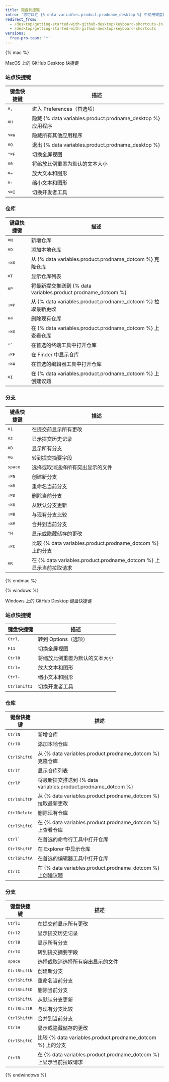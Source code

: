 ```yaml
---
title: 键盘快捷键
intro: '您可以在 {% data variables.product.prodname_desktop %} 中使用键盘快捷键。'
redirect_from:
  - /desktop/getting-started-with-github-desktop/keyboard-shortcuts-in-github-desktop/
  - /desktop/getting-started-with-github-desktop/keyboard-shortcuts
versions:
  free-pro-team: '*'
---
```


{% mac %}

MacOS 上的 GitHub Desktop 快捷键

### 站点快捷键

| 键盘快捷键                                | 描述                                                         |
| ------------------------------------ | ---------------------------------------------------------- |
| <kbd>⌘</kbd><kbd>,</kbd>             | 进入 Preferences（首选项）                                        |
| <kbd>⌘</kbd><kbd>H</kbd>             | 隐藏 {% data variables.product.prodname_desktop %} 应用程序 |
| <kbd>⌥</kbd><kbd>⌘</kbd><kbd>H</kbd> | 隐藏所有其他应用程序                                                 |
| <kbd>⌘</kbd><kbd>Q</kbd>             | 退出 {% data variables.product.prodname_desktop %}      |
| <kbd>⌃</kbd><kbd>⌘</kbd><kbd>F</kbd> | 切换全屏视图                                                     |
| <kbd>⌘</kbd><kbd>0</kbd>             | 将缩放比例重置为默认的文本大小                                            |
| <kbd>⌘</kbd><kbd>=</kbd>             | 放大文本和图形                                                    |
| <kbd>⌘</kbd><kbd>-</kbd>             | 缩小文本和图形                                                    |
| <kbd>⌥</kbd><kbd>⌘</kbd><kbd>I</kbd> | 切换开发者工具                                                    |

### 仓库

| 键盘快捷键                                | 描述                                                         |
| ------------------------------------ | ---------------------------------------------------------- |
| <kbd>⌘</kbd><kbd>N</kbd>             | 新增仓库                                                       |
| <kbd>⌘</kbd><kbd>O</kbd>             | 添加本地仓库                                                     |
| <kbd>⇧</kbd><kbd>⌘</kbd><kbd>O</kbd> | 从 {% data variables.product.prodname_dotcom %} 克隆仓库   |
| <kbd>⌘</kbd><kbd>T</kbd>             | 显示仓库列表                                                     |
| <kbd>⌘</kbd><kbd>P</kbd>             | 将最新提交推送到 {% data variables.product.prodname_dotcom %} |
| <kbd>⇧</kbd><kbd>⌘</kbd><kbd>P</kbd> | 从 {% data variables.product.prodname_dotcom %} 拉取最新更改 |
| <kbd>⌘</kbd><kbd>⌫</kbd>             | 删除现有仓库                                                     |
| <kbd>⇧</kbd><kbd>⌘</kbd><kbd>G</kbd> | 在 {% data variables.product.prodname_dotcom %} 上查看仓库  |
| <kbd>⌃</kbd><kbd>&grave;</kbd>       | 在首选的终端工具中打开仓库                                              |
| <kbd>⇧</kbd><kbd>⌘</kbd><kbd>F</kbd> | 在 Finder 中显示仓库                                             |
| <kbd>⇧</kbd><kbd>⌘</kbd><kbd>A</kbd> | 在首选的编辑器工具中打开仓库                                             |
| <kbd>⌘</kbd><kbd>I</kbd>             | 在 {% data variables.product.prodname_dotcom %} 上创建议题  |

### 分支

| 键盘快捷键                                | 描述                                                            |
| ------------------------------------ | ------------------------------------------------------------- |
| <kbd>⌘</kbd><kbd>1</kbd>             | 在提交前显示所有更改                                                    |
| <kbd>⌘</kbd><kbd>2</kbd>             | 显示提交历史记录                                                      |
| <kbd>⌘</kbd><kbd>B</kbd>             | 显示所有分支                                                        |
| <kbd>⌘</kbd><kbd>G</kbd>             | 转到提交摘要字段                                                      |
| <kbd>space</kbd>                     | 选择或取消选择所有突出显示的文件                                              |
| <kbd>⇧</kbd><kbd>⌘</kbd><kbd>N</kbd> | 创建新分支                                                         |
| <kbd>⇧</kbd><kbd>⌘</kbd><kbd>R</kbd> | 重命名当前分支                                                       |
| <kbd>⇧</kbd><kbd>⌘</kbd><kbd>D</kbd> | 删除当前分支                                                        |
| <kbd>⇧</kbd><kbd>⌘</kbd><kbd>U</kbd> | 从默认分支更新                                                       |
| <kbd>⇧</kbd><kbd>⌘</kbd><kbd>B</kbd> | 与现有分支比较                                                       |
| <kbd>⇧</kbd><kbd>⌘</kbd><kbd>M</kbd> | 合并到当前分支                                                       |
| <kbd>⌃</kbd><kbd>H</kbd>             | 显示或隐藏储存的更改                                                    |
| <kbd>⇧</kbd><kbd>⌘</kbd><kbd>C</kbd> | 比较 {% data variables.product.prodname_dotcom %} 上的分支     |
| <kbd>⌘</kbd><kbd>R</kbd>             | 在 {% data variables.product.prodname_dotcom %} 上显示当前拉取请求 |

{% endmac %}

{% windows %}

Windows 上的 GitHub Desktop 键盘快捷键

### 站点快捷键

| 键盘快捷键                                       | 描述              |
| ------------------------------------------- | --------------- |
| <kbd>Ctrl</kbd><kbd>,</kbd>                 | 转到 Options（选项）  |
| <kbd>F11</kbd>                              | 切换全屏视图          |
| <kbd>Ctrl</kbd><kbd>0</kbd>                 | 将缩放比例重置为默认的文本大小 |
| <kbd>Ctrl</kbd><kbd>=</kbd>                 | 放大文本和图形         |
| <kbd>Ctrl</kbd><kbd>-</kbd>                 | 缩小文本和图形         |
| <kbd>Ctrl</kbd><kbd>Shift</kbd><kbd>I</kbd> | 切换开发者工具         |

### 仓库

| 键盘快捷键                                       | 描述                                                         |
| ------------------------------------------- | ---------------------------------------------------------- |
| <kbd>Ctrl</kbd><kbd>N</kbd>                 | 新增仓库                                                       |
| <kbd>Ctrl</kbd><kbd>O</kbd>                 | 添加本地仓库                                                     |
| <kbd>Ctrl</kbd><kbd>Shift</kbd><kbd>O</kbd> | 从 {% data variables.product.prodname_dotcom %} 克隆仓库   |
| <kbd>Ctrl</kbd><kbd>T</kbd>                 | 显示仓库列表                                                     |
| <kbd>Ctrl</kbd><kbd>P</kbd>                 | 将最新提交推送到 {% data variables.product.prodname_dotcom %} |
| <kbd>Ctrl</kbd><kbd>Shift</kbd><kbd>P</kbd> | 从 {% data variables.product.prodname_dotcom %} 拉取最新更改 |
| <kbd>Ctrl</kbd><kbd>Delete</kbd>            | 删除现有仓库                                                     |
| <kbd>Ctrl</kbd><kbd>Shift</kbd><kbd>G</kbd> | 在 {% data variables.product.prodname_dotcom %} 上查看仓库  |
| <kbd>Ctrl</kbd><kbd>&grave;</kbd>           | 在首选的命令行工具中打开仓库                                             |
| <kbd>Ctrl</kbd><kbd>Shift</kbd><kbd>F</kbd> | 在 Explorer 中显示仓库                                           |
| <kbd>Ctrl</kbd><kbd>Shift</kbd><kbd>A</kbd> | 在首选的编辑器工具中打开仓库                                             |
| <kbd>Ctrl</kbd><kbd>I</kbd>                 | 在 {% data variables.product.prodname_dotcom %} 上创建议题  |

### 分支

| 键盘快捷键                                       | 描述                                                            |
| ------------------------------------------- | ------------------------------------------------------------- |
| <kbd>Ctrl</kbd><kbd>1</kbd>                 | 在提交前显示所有更改                                                    |
| <kbd>Ctrl</kbd><kbd>2</kbd>                 | 显示提交历史记录                                                      |
| <kbd>Ctrl</kbd><kbd>B</kbd>                 | 显示所有分支                                                        |
| <kbd>Ctrl</kbd><kbd>G</kbd>                 | 转到提交摘要字段                                                      |
| <kbd>space</kbd>                            | 选择或取消选择所有突出显示的文件                                              |
| <kbd>Ctrl</kbd><kbd>Shift</kbd><kbd>N</kbd> | 创建新分支                                                         |
| <kbd>Ctrl</kbd><kbd>Shift</kbd><kbd>R</kbd> | 重命名当前分支                                                       |
| <kbd>Ctrl</kbd><kbd>Shift</kbd><kbd>D</kbd> | 删除当前分支                                                        |
| <kbd>Ctrl</kbd><kbd>Shift</kbd><kbd>U</kbd> | 从默认分支更新                                                       |
| <kbd>Ctrl</kbd><kbd>Shift</kbd><kbd>B</kbd> | 与现有分支比较                                                       |
| <kbd>Ctrl</kbd><kbd>Shift</kbd><kbd>M</kbd> | 合并到当前分支                                                       |
| <kbd>Ctrl</kbd><kbd>H</kbd>                 | 显示或隐藏储存的更改                                                    |
| <kbd>Ctrl</kbd><kbd>Shift</kbd><kbd>C</kbd> | 比较 {% data variables.product.prodname_dotcom %} 上的分支     |
| <kbd>Ctrl</kbd><kbd>R</kbd>                 | 在 {% data variables.product.prodname_dotcom %} 上显示当前拉取请求 |

{% endwindows %}
